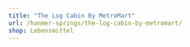 ```yaml
---
title: "The Log Cabin By MetroMart"
url: /hanmer-springs/the-log-cabin-by-metromart/
shop: Lebensmittel
---
```


